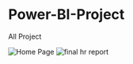 # Power-BI-Project
All Project


![Home Page](https://github.com/user-attachments/assets/c4450723-a1e9-4d6f-8f7f-b77d44dd1a03)
![final hr report](https://github.com/user-attachments/assets/61a4fecb-a24d-4a90-a601-b23c7fd0899e)
